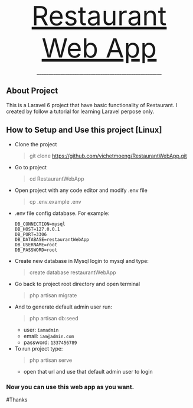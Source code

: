 <p align="center"><a href="https://github.com/vichetmoeng/RestaurantWebApp" target="_blank" style="font-size: 72px">Restaurant Web App</a></p>

<p align="center">_____________________________________________________</p>

## About Project

This is a Laravel 6 project that have basic functionality of Restaurant. 
I created by follow a tutorial for learning Laravel perpose only.

## How to Setup and Use this project [Linux]


- Clone the project 
   > git clone https://github.com/vichetmoeng/RestaurantWebApp.git
- Go to project
    > cd RestaurantWebApp
- Open project with any code editor and modify .env file
    > cp .env.example .env
- .env file config database. For example:
    ```
    DB_CONNECTION=mysql
    DB_HOST=127.0.0.1
    DB_PORT=3306
    DB_DATABASE=restaurantWebApp
    DB_USERNAME=root
    DB_PASSWORD=root
    ```
- Create new database in Mysql
  login to mysql and type:
  >create database restaurantWebApp
- Go back to project root directory and open terminal
    > php artisan migrate
- And to generate default admin user run:
    > php artisan db:seed
  - user: ```iamadmin```
  - email: ```iam@admin.com```
  - password: ```1337456789```
- To run project type:
    > php artisan serve
    - open that url and use that default admin user to login
### Now you can use this web app as you want. 
#Thanks
